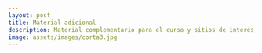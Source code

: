 ```yaml
---
layout: post
title: Material adicional
description: Material complementario para el curso y sitios de interés
image: assets/images/corta3.jpg
---
```


